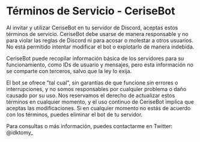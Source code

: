 # Términos de Servicio - CeriseBot

Al invitar y utilizar CeriseBot en tu servidor de Discord, aceptas estos términos de servicio. 
CeriseBot debe usarse de manera responsable y no para violar las reglas de Discord ni para acosar o molestar a otros usuarios. 
No está permitido intentar modificar el bot o explotarlo de manera indebida.

CeriseBot puede recopilar información básica de los servidores para su funcionamiento, 
como IDs de usuario y mensajes, pero esta información no se comparte con terceros, salvo que la ley lo exija.

El bot se ofrece "tal cual", sin garantías de que funcione sin errores o interrupciones, y 
no somos responsables por cualquier problema o daño causado por su uso. Nos reservamos el derecho de 
actualizar estos términos en cualquier momento, y el uso continuo de CeriseBot implica que aceptas las modificaciones. 
Si en cualquier momento no estás de acuerdo con los términos, puedes eliminar el bot de tu servidor.

Para consultas o más información, puedes contactarme en Twitter: @idktomy_
